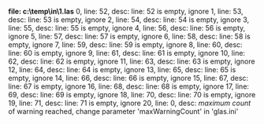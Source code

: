 **file: c:\temp\in\1.las**
0, line: 52,	desc: line: 52 is empty, ignore
1, line: 53,	desc: line: 53 is empty, ignore
2, line: 54,	desc: line: 54 is empty, ignore
3, line: 55,	desc: line: 55 is empty, ignore
4, line: 56,	desc: line: 56 is empty, ignore
5, line: 57,	desc: line: 57 is empty, ignore
6, line: 58,	desc: line: 58 is empty, ignore
7, line: 59,	desc: line: 59 is empty, ignore
8, line: 60,	desc: line: 60 is empty, ignore
9, line: 61,	desc: line: 61 is empty, ignore
10, line: 62,	desc: line: 62 is empty, ignore
11, line: 63,	desc: line: 63 is empty, ignore
12, line: 64,	desc: line: 64 is empty, ignore
13, line: 65,	desc: line: 65 is empty, ignore
14, line: 66,	desc: line: 66 is empty, ignore
15, line: 67,	desc: line: 67 is empty, ignore
16, line: 68,	desc: line: 68 is empty, ignore
17, line: 69,	desc: line: 69 is empty, ignore
18, line: 70,	desc: line: 70 is empty, ignore
19, line: 71,	desc: line: 71 is empty, ignore
20, line: 0,	desc: *maximum count* of warning reached, change parameter 'maxWarningCount' in 'glas.ini'

